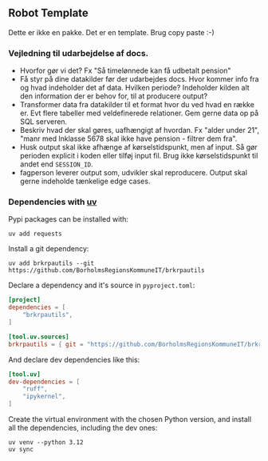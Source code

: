 ## Robot Template

Dette er ikke en pakke. Det er en template. Brug copy paste :-)


### Vejledning til udarbejdelse af docs.

- Hvorfor gør vi det? Fx "Så timelønnede kan få udbetalt pension"
- Få styr på dine datakilder før der udarbejdes docs. Hvor kommer info fra og hvad indeholder det af data. Hvilken periode? Indeholder kilden alt den information der er behov for, til at producere output?
- Transformer data fra datakilder til et format hvor du ved hvad en række er. Evt flere tabeller med veldefinerede relationer. Gem gerne data op på SQL serveren.
- Beskriv hvad der skal gøres, uafhængigt af hvordan. Fx "alder under 21", "manr med lnklasse 5678 skal ikke have pension - filtrer dem fra".
- Husk output skal ikke afhænge af kørselstidspunkt, men af input. Så gør perioden explicit i koden eller tilføj input fil. Brug ikke kørselstidspunkt til andet end `SESSION_ID`.
- fagperson leverer output som, udvikler skal reproducere. Output skal gerne indeholde tænkelige edge cases. 

### Dependencies with [uv](https://docs.astral.sh/uv/)

Pypi packages can be installed with:

```console
uv add requests
```

Install a git dependency:

```console
uv add brkrpautils --git https://github.com/BorholmsRegionsKommuneIT/brkrpautils
```

Declare a dependency and it's source in `pyproject.toml`:

```toml
[project]
dependencies = [
    "brkrpautils",
]

[tool.uv.sources]
brkrpautils = { git = "https://github.com/BorholmsRegionsKommuneIT/brkrpautils" }
```

And declare dev dependencies like this:

```toml
[tool.uv]
dev-dependencies = [
    "ruff",
    "ipykernel",
]
```

Create the virtual environment with the chosen Python version, and install all the dependencies, including the dev ones:

```console
uv venv --python 3.12
uv sync
```

